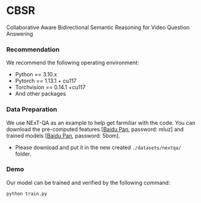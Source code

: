 # CBSR
Collaborative Aware Bidirectional Semantic Reasoning for Video Question Answering

### Recommendation
We recommend the following operating environment:
- Python == 3.10.x
- Pytorch == 1.13.1 + cu117
- Torchvision == 0.14.1 +cu117
- And other packages

### Data Preparation
We use NExT-QA as an example to help get farmiliar with the code. You can download the pre-computed features [[Baidu Pan](https://pan.baidu.com/s/1Ekk0Ugzn6VXHtLR_LD-BYg), password: mluz] and trained models [[Baidu Pan](https://pan.baidu.com/s/1rWFf8LPnyosMQijWBvJ4TQ?pwd=5bom), password: 5bom].

- Please download and put it in the new created `./datasets/nextqa/` folder.

### Demo 
Our model can be trained and verified by the following command:
```bash
python train.py
```
